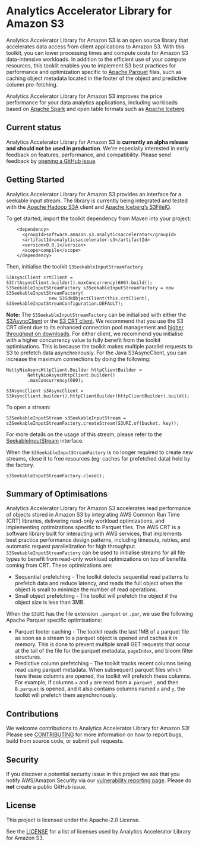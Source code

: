 # Analytics Accelerator Library for Amazon S3

Analytics Accelerator Library for Amazon S3 is an open source library that accelerates data access from client applications to Amazon S3. With this toolkit, you can lower processing times and compute costs for Amazon S3 data-intensive workloads. In addition to the efficient use of your compute resources, this tooklit enables you to implement S3 best practices for performance and optimization specific to [Apache Parquet](https://parquet.apache.org/) files, such as caching object metadata located in the footer of the object and predictive column pre-fetching.

Analytics Accelerator Library for Amazon S3 improves the price performance for your data analytics applications, including workloads based on [Apache Spark](https://spark.apache.org/) and open table formats such as [Apache Iceberg](https://iceberg.apache.org/). 

## Current status

Analytics Accelerator Library for Amazon S3 is **currently an alpha release and should not be used in production**. We're especially interested in early feedback on features, performance, and compatibility. Please send feedback by [opening a GitHub issue](https://github.com/awslabs/analytics-accelerator-s3/issues/new/choose).

## Getting Started

Analytics Accelerator Library for Amazon S3 provides an interface for a seekable input stream. The library is currently being integrated and tested with the [Apache Hadoop S3A](https://hadoop.apache.org/docs/current/hadoop-aws/tools/hadoop-aws/index.html#Introducing_the_Hadoop_S3A_client.) client and [Apache Iceberg’s S3FileIO](https://iceberg.apache.org/docs/1.6.0/aws/?h=s3fileio#s3-strong-consistency).

To get started, import the toolkit dependency from Maven into your project:

```
    <dependency>
      <groupId>software.amazon.s3.analyticsaccelerator</groupId>
      <artifactId>analyticsaccelerator-s3</artifactId>
      <version>0.0.1</version>
      <scope>compile</scope>
    </dependency>
```

Then, initialise the toolkit `S3SeekableInputStreamFactory`

```
S3AsyncClient crtClient = S3CrtAsyncClient.builder().maxConcurrency(600).build();
S3SeekableInputStreamFactory s3SeekableInputStreamFactory = new S3SeekableInputStreamFactory(
                new S3SdkObjectClient(this.crtClient), S3SeekableInputStreamConfiguration.DEFAULT);
```


**Note:** The `S3SeekableInputStreamFactory` can be initialised with either the [S3AsyncClient](https://sdk.amazonaws.com/java/api/latest/software/amazon/awssdk/services/s3/S3AsyncClient.html) or the [S3 CRT client](https://docs.aws.amazon.com/sdk-for-java/latest/developer-guide/crt-based-s3-client.html). We recommend that you use the S3 CRT client due to its enhanced connection pool management and [higher throughput on downloads](https://aws.amazon.com/blogs/developer/introducing-crt-based-s3-client-and-the-s3-transfer-manager-in-the-aws-sdk-for-java-2-x/). For either client, we recommend you initialise with a higher concurrency value to fully benefit from the toolkit optimisations. This is because the toolkit makes multiple parallel requests to S3 to prefetch data asynchronously. For the Java S3AsyncClient, you can increase the maximum connections by doing the following:

```
NettyNioAsyncHttpClient.Builder httpClientBuilder =
        NettyNioAsyncHttpClient.builder()
        .maxConcurrency(600);

S3AsyncClient s3AsyncClient = S3AsyncClient.builder().httpClientBuilder(httpClientBuilder).build(); 
```

To open a stream: 

```
S3SeekableInputStream s3SeekableInputStream = s3SeekableInputStreamFactory.createStream(S3URI.of(bucket, key));
```

For more details on the usage of this stream, please refer to the [SeekableInputStream](https://github.com/awslabs/analytics-accelerator-s3/blob/main/input-stream/src/main/java/software/amazon/s3/analyticsaccelerator/SeekableInputStream.java) interface.

When the `S3SeekableInputStreamFactory` is no longer required to create new streams, close it to free resources (eg: caches for prefetched data) held by the factory. 

```
s3SeekableInputStreamFactory.close();
```

## Summary of Optimisations

Analytics Accelerator Library for Amazon S3 accelerates read performance of objects stored in Amazon S3 by integrating AWS Common Run Time (CRT) libraries, delivering read-only workload optimizations, and implementing optimizations specific to Parquet files. 
The AWS CRT is a software library built for interacting with AWS services, that implements best practice performance design patterns, including timeouts, retries, and automatic request parallelization for high throughput.
`S3SeekableInputStreamFactory` can be used to initialise streams for all file types to benefit from read-only workload optimizations on top of benefits coming from CRT. These optimizations are:

* Sequential prefetching - The toolkit detects sequential read patterns to prefetch data and reduce latency, and reads the full object when the object is small to minimize the number of read operations.
* Small object prefetching - The toolkit will prefetch the object if the object size is less than 3MB.

 When the `S3URI` has the file extension `.parquet` or `.par`, we use the following Apache Parquet specific optimisations:

* Parquet footer caching - The toolkit reads the last 1MB of a parquet file as soon as a stream to a parquet object is opened and caches it in memory. This is done to prevent multiple small GET requests that occur at the tail
  of the file for the parquet metadata, `pageIndex`, and bloom filter structures. 
* Predictive column prefetching - The toolkit tracks recent columns being read using parquet metadata. When
  subsequent parquet files which have these columns are opened, the toolkit will prefetch these columns. For example, if columns `x` and `y` are read from `A.parquet` , and then `B.parquet` is opened, and it also contains columns named `x` and `y`, the toolkit will prefetch them asynchronously. 

## Contributions

We welcome contributions to Analytics Accelerator Library for Amazon S3! Please see [CONTRIBUTING](doc/CONTRIBUTING.md) for more information on how to report bugs, build from source code, or submit pull requests.

## Security

If you discover a potential security issue in this project we ask that you notify AWS/Amazon Security via our [vulnerability reporting page](http://aws.amazon.com/security/vulnerability-reporting/). Please do **not** create a public GitHub issue.

## License

This project is licensed under the Apache-2.0 License.

See the [LICENSE](LICENSE) for a list of licenses used by Analytics Accelerator Library for Amazon S3.
